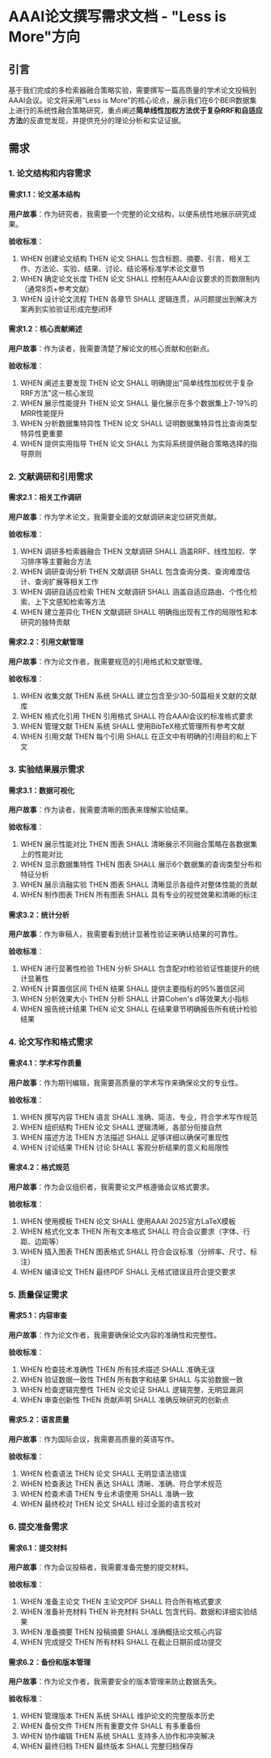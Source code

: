 # AAAI论文撰写需求文档 - "Less is More"方向

## 引言

基于我们完成的多检索器融合策略实验，需要撰写一篇高质量的学术论文投稿到AAAI会议。论文将采用"Less is More"的核心论点，展示我们在6个BEIR数据集上进行的系统性融合策略研究，重点阐述**简单线性加权方法优于复杂RRF和自适应方法**的反直觉发现，并提供充分的理论分析和实证证据。

## 需求

### 1. 论文结构和内容需求

#### 需求1.1：论文基本结构
**用户故事**：作为研究者，我需要一个完整的论文结构，以便系统性地展示研究成果。

**验收标准**：
1. WHEN 创建论文结构 THEN 论文 SHALL 包含标题、摘要、引言、相关工作、方法论、实验、结果、讨论、结论等标准学术论文章节
2. WHEN 确定论文长度 THEN 论文 SHALL 控制在AAAI会议要求的页数限制内（通常8页+参考文献）
3. WHEN 设计论文流程 THEN 各章节 SHALL 逻辑连贯，从问题提出到解决方案再到实验验证形成完整闭环

#### 需求1.2：核心贡献阐述
**用户故事**：作为读者，我需要清楚了解论文的核心贡献和创新点。

**验收标准**：
1. WHEN 阐述主要发现 THEN 论文 SHALL 明确提出"简单线性加权优于复杂RRF方法"这一核心发现
2. WHEN 展示性能提升 THEN 论文 SHALL 量化展示在多个数据集上7-19%的MRR性能提升
3. WHEN 分析数据集特异性 THEN 论文 SHALL 证明数据集特异性比查询类型特异性更重要
4. WHEN 提供实用指导 THEN 论文 SHALL 为实际系统提供融合策略选择的指导原则

### 2. 文献调研和引用需求

#### 需求2.1：相关工作调研
**用户故事**：作为学术论文，我需要全面的文献调研来定位研究贡献。

**验收标准**：
1. WHEN 调研多检索器融合 THEN 文献调研 SHALL 涵盖RRF、线性加权、学习排序等主要融合方法
2. WHEN 调研查询分析 THEN 文献调研 SHALL 包含查询分类、查询难度估计、查询扩展等相关工作
3. WHEN 调研自适应检索 THEN 文献调研 SHALL 涵盖自适应路由、个性化检索、上下文感知检索等方法
4. WHEN 建立差异化 THEN 文献调研 SHALL 明确指出现有工作的局限性和本研究的独特贡献

#### 需求2.2：引用文献管理
**用户故事**：作为论文作者，我需要规范的引用格式和文献管理。

**验收标准**：
1. WHEN 收集文献 THEN 系统 SHALL 建立包含至少30-50篇相关文献的文献库
2. WHEN 格式化引用 THEN 引用格式 SHALL 符合AAAI会议的标准格式要求
3. WHEN 管理文献 THEN 系统 SHALL 使用BibTeX格式管理所有参考文献
4. WHEN 引用文献 THEN 每个引用 SHALL 在正文中有明确的引用目的和上下文

### 3. 实验结果展示需求

#### 需求3.1：数据可视化
**用户故事**：作为读者，我需要清晰的图表来理解实验结果。

**验收标准**：
1. WHEN 展示性能对比 THEN 图表 SHALL 清晰展示不同融合策略在各数据集上的性能对比
2. WHEN 显示数据集特性 THEN 图表 SHALL 展示6个数据集的查询类型分布和特征分析
3. WHEN 展示消融实验 THEN 图表 SHALL 清晰显示各组件对整体性能的贡献
4. WHEN 制作图表 THEN 所有图表 SHALL 具有专业的视觉效果和清晰的标注

#### 需求3.2：统计分析
**用户故事**：作为审稿人，我需要看到统计显著性验证来确认结果的可靠性。

**验收标准**：
1. WHEN 进行显著性检验 THEN 分析 SHALL 包含配对t检验验证性能提升的统计显著性
2. WHEN 计算置信区间 THEN 结果 SHALL 提供主要指标的95%置信区间
3. WHEN 分析效果大小 THEN 分析 SHALL 计算Cohen's d等效果大小指标
4. WHEN 报告统计结果 THEN 论文 SHALL 在结果章节明确报告所有统计检验结果

### 4. 论文写作和格式需求

#### 需求4.1：学术写作质量
**用户故事**：作为期刊编辑，我需要高质量的学术写作来确保论文的专业性。

**验收标准**：
1. WHEN 撰写内容 THEN 语言 SHALL 准确、简洁、专业，符合学术写作规范
2. WHEN 组织结构 THEN 论文 SHALL 逻辑清晰，各部分衔接自然
3. WHEN 描述方法 THEN 方法描述 SHALL 足够详细以确保可重现性
4. WHEN 讨论结果 THEN 讨论 SHALL 客观分析结果的意义和局限性

#### 需求4.2：格式规范
**用户故事**：作为会议组织者，我需要论文严格遵循会议格式要求。

**验收标准**：
1. WHEN 使用模板 THEN 论文 SHALL 使用AAAI 2025官方LaTeX模板
2. WHEN 格式化文本 THEN 所有文本格式 SHALL 符合会议要求（字体、行距、边距等）
3. WHEN 插入图表 THEN 图表格式 SHALL 符合会议标准（分辨率、尺寸、标注）
4. WHEN 编译论文 THEN 最终PDF SHALL 无格式错误且符合提交要求

### 5. 质量保证需求

#### 需求5.1：内容审查
**用户故事**：作为论文作者，我需要确保论文内容的准确性和完整性。

**验收标准**：
1. WHEN 检查技术准确性 THEN 所有技术描述 SHALL 准确无误
2. WHEN 验证数据一致性 THEN 所有数字和结果 SHALL 与实验数据一致
3. WHEN 检查逻辑完整性 THEN 论文论证 SHALL 逻辑完整，无明显漏洞
4. WHEN 审查创新性 THEN 贡献声明 SHALL 准确反映研究的创新点

#### 需求5.2：语言质量
**用户故事**：作为国际会议，我需要高质量的英语写作。

**验收标准**：
1. WHEN 检查语法 THEN 论文 SHALL 无明显语法错误
2. WHEN 检查表达 THEN 表达 SHALL 清晰、准确、符合学术规范
3. WHEN 检查术语 THEN 专业术语使用 SHALL 准确一致
4. WHEN 最终校对 THEN 论文 SHALL 经过全面的语言校对

### 6. 提交准备需求

#### 需求6.1：提交材料
**用户故事**：作为会议投稿者，我需要准备完整的提交材料。

**验收标准**：
1. WHEN 准备主论文 THEN 主论文PDF SHALL 符合所有格式要求
2. WHEN 准备补充材料 THEN 补充材料 SHALL 包含代码、数据和详细实验结果
3. WHEN 准备摘要 THEN 投稿摘要 SHALL 准确概括论文核心内容
4. WHEN 完成提交 THEN 所有材料 SHALL 在截止日期前成功提交

#### 需求6.2：备份和版本管理
**用户故事**：作为论文作者，我需要安全的版本管理来防止数据丢失。

**验收标准**：
1. WHEN 管理版本 THEN 系统 SHALL 维护论文的完整版本历史
2. WHEN 备份文件 THEN 所有重要文件 SHALL 有多重备份
3. WHEN 协作编辑 THEN 系统 SHALL 支持多人协作和冲突解决
4. WHEN 最终归档 THEN 最终版本 SHALL 完整归档保存